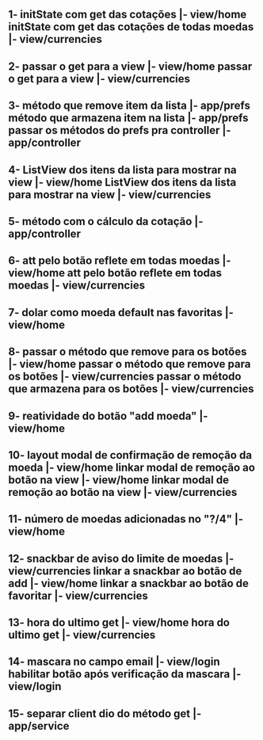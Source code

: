 1-
initState com get das cotações                     |- view/home
initState com get das cotações de todas moedas     |- view/currencies
------------------------------------------------------------------------
2-
passar o get para a view                           |- view/home
passar o get para a view                           |- view/currencies
------------------------------------------------------------------------
3-
método que remove item da lista                    |- app/prefs
método que armazena item na lista                  |- app/prefs
passar os métodos do prefs pra controller          |- app/controller
------------------------------------------------------------------------
4-
ListView dos itens da lista para mostrar na view   |- view/home
ListView dos itens da lista para mostrar na view   |- view/currencies
------------------------------------------------------------------------
5- 
método com o cálculo da cotação                    |- app/controller
------------------------------------------------------------------------
6-
att pelo botão reflete em todas moedas             |- view/home
att pelo botão reflete em todas moedas             |- view/currencies
------------------------------------------------------------------------
7-
dolar como moeda default nas favoritas             |- view/home
------------------------------------------------------------------------
8-
passar o método que remove para os botões          |- view/home
passar o método que remove para os botões          |- view/currencies
passar o método que armazena para os botões        |- view/currencies
------------------------------------------------------------------------
9-
reatividade do botão "add moeda"                   |- view/home
------------------------------------------------------------------------
10-
layout modal de confirmação de remoção da moeda    |- view/home
linkar modal de remoção ao botão na view           |- view/home
linkar modal de remoção ao botão na view           |- view/currencies
------------------------------------------------------------------------
11-
número de moedas adicionadas no "?/4"              |- view/home
------------------------------------------------------------------------
12-
snackbar de aviso do limite de moedas              |- view/currencies
linkar a snackbar ao botão de add                  |- view/home
linkar a snackbar ao botão de favoritar            |- view/currencies
------------------------------------------------------------------------
13-
hora do ultimo get                                 |- view/home
hora do ultimo get                                 |- view/currencies
------------------------------------------------------------------------
14-
mascara no campo email                             |- view/login
habilitar botão após verificação da mascara        |- view/login
------------------------------------------------------------------------
15-
separar client dio do método get                   |- app/service
------------------------------------------------------------------------